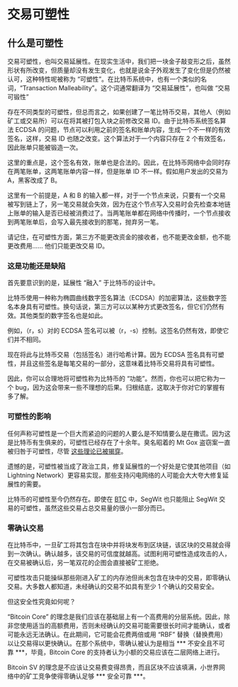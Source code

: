 # 交易可塑性

## 什么是可塑性

交易可塑性，也叫交易延展性。在现实生活中，我们把一块金子敲变形之后，虽然形状有所改变，但质量却没有发生变化，也就是说金子外观发生了变化但是仍然被认可，这种特性呢被称为 “可塑性”。在比特币系统中，也有一个类似的名词，“Transaction Malleability”。这个词通常翻译为 “交易延展性”，也叫做 “交易可锻性”

存在不同类型的可塑性，但总而言之，如果创建了一笔比特币交易，其他人（例如矿工或交易所）可以在将其被打包入块之前修改交易 ID。由于比特币系统签名算法 ECDSA 的问题，节点可以利用之前的签名和账单内容，生成一个不一样的有效签名，这样，交易 ID 也随之改变。这个算法对于一个内容只存在 2 个有效签名，因此账单只能被锻造一次。

这里的重点是，这个签名有效，账单也是合法的。因此，在比特币网络中会同时存在两笔账单，这两笔账单内容一样，但是账单 ID 不一样。假如用户发出的交易为 A，黑客改成了 B。

这里有一个前提是，A 和 B 的输入都一样，对于一个节点来说，只要有一个交易被写到链上了，另一笔交易就会失效，因为在这个节点写入交易时会先检查本地链上账单的输入是否已经被消费过了。当两笔账单都在网络中传播时，一个节点接收到两笔账单后，会写入最先接收到的那笔，抛弃另一笔。

请记住，在可塑性方面，第三方不能更改资金的接收者，也不能更改金额，也不能更改费用...... 他们只能更改交易 ID。

### 这是功能还是缺陷

首先要意识到的是，延展性 “融入” 于比特币的设计中。

比特币使用一种称为椭圆曲线数字签名算法（ECDSA）的加密算法，这些数字签名本身具有可塑性。换句话说，第三方可以以某种方式更改签名，但它们仍然有效。其他类型的数字签名也是如此。

例如，（r，s）对的 ECDSA 签名可以被（r，-s）控制。这签名仍然有效，即使它们并不相同。

现在将此与比特币交易（包括签名）进行哈希计算。因为 ECDSA 签名具有可塑性，并且这些签名是每笔交易的一部分，这意味着比特币交易将具有可塑性。

因此，你可以合理地将可塑性称为比特币的 “功能”。然而，你也可以把它称为一个 bug，因为这会带来一些不理想的后果。归根结底，这取决于你对它的掌握有多了解。

### 可塑性的影响

任何声称可塑性是一个巨大而紧迫的问题的人要么是不知情要么是在撒谎。因为这是比特币有生俱来的，可塑性已经存在了十余年。臭名昭着的 Mt Gox 盗窃案一直被归咎于可塑性，尽管 [这些理论已被揭穿](https://medium.com/r/?url=https%253A%252F%252Fwww.theregister.co.uk%252F2014%252F04%252F09%252Fmt_goxs_transaction_malleability_claim_rubbished_by_researchers%252F)。

遗憾的是，可塑性被当成了政治工具，修复延展性的一个好处是它使其他项目（如 Lightning Network）更容易实现，那些支持闪电网络的人可能会大大夸大修复延展性的需要。

比特币的可塑性至今仍然存在。即使在 [BTC](https://markets.bitcoin.com/crypto/BTC) 中，SegWit 也只能阻止 SegWit 交易的可塑性，虽然这些交易占总交易量的很小一部分而已。

### 零确认交易

在比特币中，一旦矿工将其包含在块中并将块发布到区块链，该区块的交易就会得到一次确认。确认越多，该交易的可信度就越高。试图利用可塑性造成攻击的人，在交易被确认后，另一笔双花的企图会直接被矿工拒绝。

可塑性攻击只能操纵那些刚进入矿工的内存池但尚未包含在块中的交易，即零确认交易。大多数人都知道，未经确认的交易不如具有至少 1 个确认的交易安全。

但这安全性究竟如何呢？

“Bitcoin Core” 的理念是我们应该在基础层上有一个高费用的分层系统。因此，除非您使用适当的高额费用，否则未经确认的交易可能需要很长时间才能确认，或者可能永远无法确认。在此期间，它可能会花费两倍或用 “RBF” 替换（替换费用）以让交易得以更快确认。在那个系统中，零确认被认为是相当 *** 不安全且不可靠 ***，毕竟，Bitcoin Core 的支持者认为小额的交易应该在二层网络上进行。

Bitcoin SV 的理念是不应该让交易费变得昂贵，而且区块不应该填满，小世界网络中的矿工竞争使得零确认足够 *** 安全可靠 ***。
